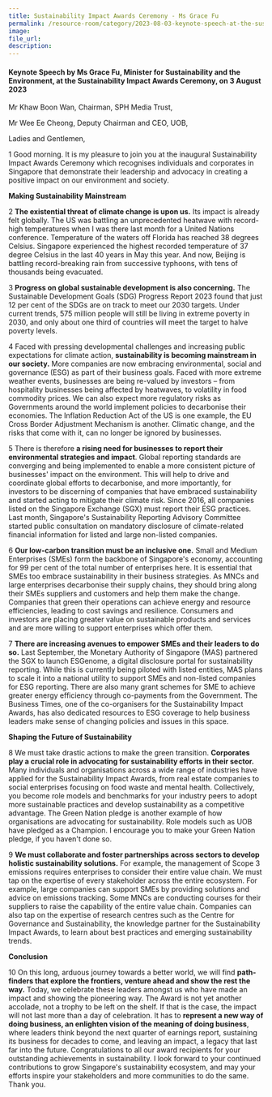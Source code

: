```yaml
---  
title: Sustainability Impact Awards Ceremony - Ms Grace Fu
permalink: /resource-room/category/2023-08-03-keynote-speech-at-the-sustainability-impact-awards-ceremony/  
image:  
file_url:  
description:  
---  
```


#### Keynote Speech by Ms Grace Fu, Minister for Sustainability and the Environment, at the Sustainability Impact Awards Ceremony, on 3 August 2023

Mr Khaw Boon Wan, Chairman, SPH Media Trust,

Mr Wee Ee Cheong, Deputy Chairman and CEO, UOB,

Ladies and Gentlemen,

1 Good morning. It is my pleasure to join you at the inaugural Sustainability Impact Awards Ceremony which recognises individuals and corporates in Singapore that demonstrate their leadership and advocacy in creating a positive impact on our environment and society.

**Making Sustainability Mainstream**

2 **The existential threat of climate change is upon us.** Its impact is already felt globally. The US was battling an unprecedented heatwave with record-high temperatures when I was there last month for a United Nations conference. Temperature of the waters off Florida has reached 38 degrees Celsius. Singapore experienced the highest recorded temperature of 37 degree Celsius in the last 40 years in May this year. And now, Beijing is battling record-breaking rain from successive typhoons, with tens of thousands being evacuated.

3 **Progress on global sustainable development is also concerning.** The Sustainable Development Goals (SDG) Progress Report 2023 found that just 12 per cent of the SDGs are on track to meet our 2030 targets. Under current trends, 575 million people will still be living in extreme poverty in 2030, and only about one third of countries will meet the target to halve poverty levels.

4 Faced with pressing developmental challenges and increasing public expectations for climate action, **sustainability is becoming mainstream in our society.** More companies are now embracing environmental, social and governance (ESG) as part of their business goals. Faced with more extreme weather events, businesses are being re-valued by investors – from hospitality businesses being affected by heatwaves, to volatility in food commodity prices. We can also expect more regulatory risks as Governments around the world implement policies to decarbonise their economies. The Inflation Reduction Act of the US is one example, the EU Cross Border Adjustment Mechanism is another. Climatic change, and the risks that come with it, can no longer be ignored by businesses.

5 There is therefore **a rising need for businesses to report their environmental strategies and impact**. Global reporting standards are converging and being implemented to enable a more consistent picture of businesses' impact on the environment. This will help to drive and coordinate global efforts to decarbonise, and more importantly, for investors to be discerning of companies that have embraced sustainability and started acting to mitigate their climate risk. Since 2016, all companies listed on the Singapore Exchange (SGX) must report their ESG practices. Last month, Singapore's Sustainability Reporting Advisory Committee started public consultation on mandatory disclosure of climate-related financial information for listed and large non-listed companies.

6 **Our low-carbon transition must be an inclusive one.** Small and Medium Enterprises (SMEs) form the backbone of Singapore's economy, accounting for 99 per cent of the total number of enterprises here. It is essential that SMEs too embrace sustainability in their business strategies. As MNCs and large enterprises decarbonise their supply chains, they should bring along their SMEs suppliers and customers and help them make the change. Companies that green their operations can achieve energy and resource efficiencies, leading to cost savings and resilience. Consumers and investors are placing greater value on sustainable products and services and are more willing to support enterprises which offer them.

7 **There are increasing avenues to empower SMEs and their leaders to do so.** Last September, the Monetary Authority of Singapore (MAS) partnered the SGX to launch ESGenome, a digital disclosure portal for sustainability reporting. While this is currently being piloted with listed entities, MAS plans to scale it into a national utility to support SMEs and non-listed companies for ESG reporting. There are also many grant schemes for SME to achieve greater energy efficiency through co-payments from the Government. The Business Times, one of the co-organisers for the Sustainability Impact Awards, has also dedicated resources to ESG coverage to help business leaders make sense of changing policies and issues in this space.

**Shaping the Future of Sustainability**

8 We must take drastic actions to make the green transition. **Corporates play a crucial role in advocating for sustainability efforts in their sector.** Many individuals and organisations across a wide range of industries have applied for the Sustainability Impact Awards, from real estate companies to social enterprises focusing on food waste and mental health. Collectively, you become role models and benchmarks for your industry peers to adopt more sustainable practices and develop sustainability as a competitive advantage. The Green Nation pledge is another example of how organisations are advocating for sustainability. Role models such as UOB have pledged as a Champion. I encourage you to make your Green Nation pledge, if you haven't done so.

9 **We must collaborate and foster partnerships across sectors to develop holistic sustainability solutions.** For example, the management of Scope 3 emissions requires enterprises to consider their entire value chain. We must tap on the expertise of every stakeholder across the entire ecosystem. For example, large companies can support SMEs by providing solutions and advice on emissions tracking. Some MNCs are conducting courses for their suppliers to raise the capability of the entire value chain. Companies can also tap on the expertise of research centres such as the Centre for Governance and Sustainability, the knowledge partner for the Sustainability Impact Awards, to learn about best practices and emerging sustainability trends.

**Conclusion**

10 On this long, arduous journey towards a better world, we will find **path-finders that explore the frontiers, venture ahead and show the rest the way.** Today, we celebrate these leaders amongst us who have made an impact and showing the pioneering way. The Award is not yet another accolade, not a trophy to be left on the shelf. If that is the case, the impact will not last more than a day of celebration. It has to **represent a new way of doing business, an enlighten vision of the meaning of doing business**, where leaders think beyond the next quarter of earnings report, sustaining its business for decades to come, and leaving an impact, a legacy that last far into the future. Congratulations to all our award recipients for your outstanding achievements in sustainability. I look forward to your continued contributions to grow Singapore's sustainability ecosystem, and may your efforts inspire your stakeholders and more communities to do the same. Thank you.
